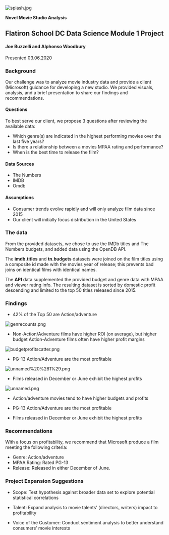 ![splash.jpg](https://github.com/a-woodbury/Greenlight/blob/master/Resources/greenlightsplash.png)

**Novel Movie Studio Analysis**


## Flatiron School DC Data Science Module 1 Project
#### Joe Buzzelli and Alphonso Woodbury
Presented 03.06.2020

### Background

Our challenge was to analyze movie industry data and provide a client (Microsoft) guidance for developing a new studio. We provided visuals, analysis, and a brief presentation to share our findings and recommendations. 

#### Questions
To best serve our client, we propose 3 questions after reviewing the available data:
* Which genre(s) are indicated in the highest performing movies over the last five years?
* Is there a relationship between a movies MPAA rating and performance?
* When is the best time to release the film?


#### Data Sources
* The Numbers
* IMDB
* Omdb

#### Assumptions
* Consumer trends evolve rapidly and will only analyze film data since 2015
* Our client will initially focus distribution in the United States


### The data

From the provided datasets, we chose to use the IMDb titles and The Numbers budgets, and added data using the OpenDB API.

The **imdb.titles** and **tn.budgets** datasets were joined on the film titles using a composite id made with the movies year of release; this prevents bad joins on identical films with identical names. 

The **API** data supplemented the provided budget and genre data with MPAA and viewer rating info. The resulting dataset is sorted by domestic profit descending and limited to the top 50 titles released since 2015.

### Findings

* 42% of the Top 50 are Action/adventure

![genrecounts.png](attachment:genrecounts.png)

* Non-Action/Adventure films have higher ROI (on average), but higher budget Action-Adventure films often have higher profit margins

![budgetprofitscatter.png](attachment:budgetprofitscatter.png)

* PG-13 Action/Adventure are the most profitable

![unnamed%20%281%29.png](attachment:unnamed%20%281%29.png)

* Films released in December or June exhibit the highest profits

![unnamed.png](attachment:unnamed.png)

* Action/adventure movies tend to have higher budgets and profits

* PG-13 Action/Adventure are the most profitable

* Films released in December or June exhibit the highest profits

### Recommendations
With a focus on profitability, we recommend that Microsoft produce a film meeting the following criteria:
* Genre: Action/adventure
* MPAA Rating: Rated PG-13
* Release: Released in either December of June.

### Project Expansion Suggestions
* Scope: Test hypothesis against broader data set to explore potential statistical correlations

* Talent: Expand analysis to movie talents’ (directors, writers) impact to profitability

* Voice of the Customer: Conduct sentiment analysis to better understand consumers’ movie interests

